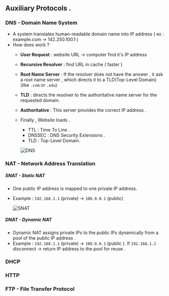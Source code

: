 ## Auxiliary Protocols .

### DNS - Domain Name System    
* A system translates human-readable domain name into IP address ( ex : example.com &#8594; 142.250.100.1 )
* How does work ? 
    * **User Request** : website URL &#8594; computer find it's IP address 
    * **Recursive Resolver** : find URL in cache ( faster )
    * **Root Name Server** : If the resolver does not have the answer , it ask a root name server , which directs it to a TLD(Top-Level Domain)
    (like `.com` or `.edu`)
    * **TLD** : directs the resolver to the authoritative name server for the requested domain.
    * **Authoritative** : This server provides the correct IP address .
    * Finally , Website loads .
        * TTL : Time To Line .
        * DNSSEC : DNS Security Extensions .
        * TLD : Top-Level Domain.

        ![DNS](/Images/DNS.png)

### NAT - Network Address Translation 
##### SNAT - Static NAT 
* One public IP address is mapped to one private IP address.
* Example : `192.168.1.1` (private) &#8594; `100.0.0.1` (public)
    
    ![SNAT](/Images/SNAT.png)

##### DNAT - Dynamic NAT
* Dynamic NAT assigns private IPs to the public IPs dynamically from a pool of the public IP address .
* Example : `192.168.1.1` (private) &#8594; `100.0.0.1` (public ). If `192.168.1.1` disconnect &#8594; return IP address to the pool for reuse .

### DHCP 

### HTTP 

### FTP - File Transfer Protocol 
